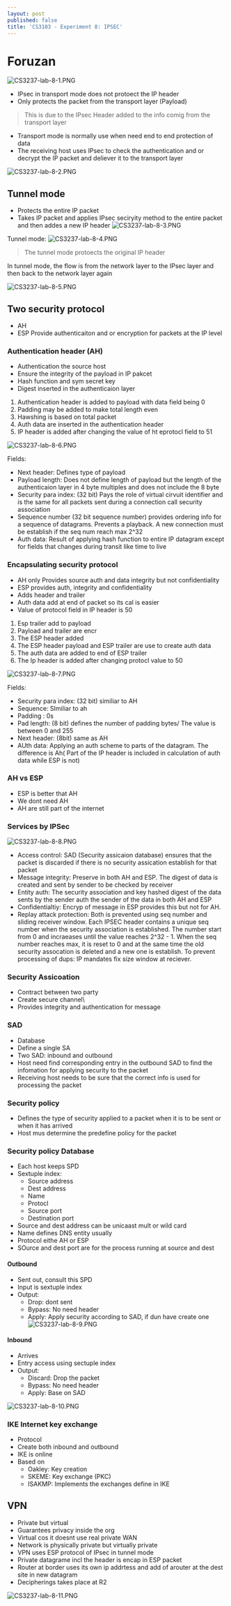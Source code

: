 ```yaml
---
layout: post
published: false
title: 'CS3103 - Experiment 8: IPSEC'
---
```

# Foruzan

![CS3237-lab-8-1.PNG]({{site.baseurl}}/img/CS3237-lab-8-1.PNG)
- IPsec in transport mode does not protoect the IP header
- Only protects the packet from the transport layer (Payload)
> This is due to the IPsec Header added to the info comig from the transport layer

- Transport mode is normally use when need end to end protection of data
- The receiving host uses IPsec to check the authentication and or decrypt the IP packet and deliever it to the transport layer

![CS3237-lab-8-2.PNG]({{site.baseurl}}/img/CS3237-lab-8-2.PNG)

## Tunnel mode
- Protects the entire IP packet
- Takes IP packet and applies IPsec seciryity method to the entire packet and then addes a new IP header 
![CS3237-lab-8-3.PNG]({{site.baseurl}}/img/CS3237-lab-8-3.PNG)

Tunnel mode:
![CS3237-lab-8-4.PNG]({{site.baseurl}}/img/CS3237-lab-8-4.PNG)


> The tunnel mode protoects the original IP header

In tunnel mode, the flow is from the network layer to the IPsec layer and then back to the network layer again


![CS3237-lab-8-5.PNG]({{site.baseurl}}/img/CS3237-lab-8-5.PNG)

## Two security protocol
- AH
- ESP
Provide authenticaiton and or encryption for packets at the IP level

### Authentication header (AH)
- Authentication the source host
- Ensure the integrity of the payload in IP pakcet
- Hash function and sym secret key
- Digest inserted in the authenticaion layer


1. Authentication header is added to payload with data field being 0
2. Padding may be added to make total length even
3. Hawshing is based on total packet
4. Auth data are inserted in the authentication header
5. IP header is added after changing the value of ht eprotocl field to 51

![CS3237-lab-8-6.PNG]({{site.baseurl}}/img/CS3237-lab-8-6.PNG)

Fields:
- Next header: Defines type of payload
- Payload length: Does not define length of payload but the length of the authenticaion layer in 4 byte multiples and does not include the 8 byte
- Security para index: (32 bit) Pays the role of virtual cirvuit identifier and is the same for all packets sent during a connection call security association
- Sequence number (32 bit sequence number) provides ordering info for a sequence of datagrams. Prevents a playback.  A new connection must be establish if the seq num reach max 2^32
- Auth data: Result of applying hash function to entire IP datagram except for fields that changes during transit like time to live

### Encapsulating security protocol
- AH only Provides source auth and data integrity but not confidentiality
- ESP provides auth, integrity and confidentiality
- Adds header and trailer
- Auth data add at end of packet so its cal is easier
- Value of protocol field in IP header is 50

1. Esp trailer add to payload
2. Payload and trailer are encr
3. The ESP header added
4. The ESP header payload and ESP trailer are use to create auth data
5. The auth data are added to end of ESP trailer
6. The Ip header is added after changing protocl value to 50

![CS3237-lab-8-7.PNG]({{site.baseurl}}/img/CS3237-lab-8-7.PNG)

Fields:
- Security para index: (32 bit) similiar to AH
- Sequence: SImiliar to ah
- Padding : 0s 
- Pad length: (8 bit) defines the number of padding bytes/ The value is between 0 and 255
- Next header: (8bit) same as AH
- AUth data: Applying an auth scheme to parts of the datagram. The difference is Ah( Part of the IP header is included in calculation of auth data while ESP is not)

### AH vs ESP
- ESP is better that AH
- We dont need AH
- AH are still part of the internet

### Services by IPSec
![CS3237-lab-8-8.PNG]({{site.baseurl}}/img/CS3237-lab-8-8.PNG)

- Access control: SAD (Security assicaion database) ensures that the packet is discarded if there is no security assication establish for that packet
- Message integrity: Preserve in both AH and ESP. The digest of data is created and sent by sender to be checked by receiver
- Entity auth: The security association and key hashed digest of the data sents by the sender auth the sender of the data in both AH and ESP
- Confidentialtiy: Encryp of message in ESP provides this but not for AH. 
- Replay attack protection: Both is prevented using seq number and sliding receiver window. Each IPSEC header contains a unique seq number when the security association is established. The number start from 0 and incraeases until the value reaches 2^32 - 1. When the seq number reaches max, it is reset to 0 and at the same time the old security assocation is deleted and a new one is establish. To prevent processing of dups: IP mandates fix size window at reciever.

### Security Assicoation
- Contract between two party
- Create secure channel\
- Provides integrity and authentication for message

### SAD 
- Database
- Define a single SA
- Two SAD: inbound and outbound
- Host need find corresponding entry in the outbound SAD to find the infomation for applying security to the packet
- Receiving host needs to be sure that the correct info is used for processing the packet

### Security policy
- Defines the type of security applied to a packet when it is to be sent or when it has arrived
- Host mus determine the predefine policy for the packet

### Security policy Database
- Each host keeps SPD
- Sextuple index:
	- Source address
    - Dest address
    - Name
    - Protocl
    - Source port
    - Destination port
- Source and dest address can be unicaast mult or wild card
- Name defines DNS entity usually
- Protocol eithe AH or ESP
- SOurce and dest port are for the process running at source and dest

#### Outbound
- Sent out, consult this SPD
- Input is sextuple index
- Output:
	- Drop: dont sent
    - Bypass: No need header
    - Apply: Apply security according to SAD, if dun have create one
![CS3237-lab-8-9.PNG]({{site.baseurl}}/img/CS3237-lab-8-9.PNG)

#### Inbound
- Arrives
- Entry access using sectuple index
- Output:
	- Discard: Drop the packet
    - Bypass: No need header
    - Apply: Base on SAD
    
![CS3237-lab-8-10.PNG]({{site.baseurl}}/img/CS3237-lab-8-10.PNG)

### IKE Internet key exchange
- Protocol
- Create both inbound and outbound
- IKE is online
- Based on
	- Oakley: Key creation 
    - SKEME: Key exchange (PKC)
	- ISAKMP: Implements the exchanges define in IKE
    
## VPN
- Private but virtual
- Guarantees privacy inside the org
- Virtual cos it doesnt use real private WAN
- Network is physically private but virtually private
- VPN uses ESP protocol of IPsec in tunnel mode
- Private datagrame incl the header is encap in ESP packet
- Router at border uses its own ip addrtess and add of arouter at the dest site in new datagram
- Decipherings takes place at R2

![CS3237-lab-8-11.PNG]({{site.baseurl}}/img/CS3237-lab-8-11.PNG)

